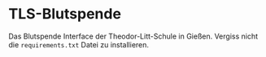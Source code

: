 # TLS-Blutspende

Das Blutspende Interface der Theodor-Litt-Schule in Gießen.
Vergiss nicht die `requirements.txt` Datei zu installieren.
